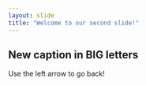 ```yaml
---
layout: slide
title: "Welcome to our second slide!"
---
```

## New caption in BIG letters
Use the left arrow to go back!
